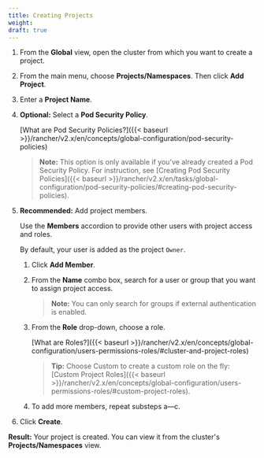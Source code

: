 ```yaml
---
title: Creating Projects
weight: 
draft: true
---
```


1. From the **Global** view, open the cluster from which you want to create a project.

1. From the main menu, choose **Projects/Namespaces**. Then click **Add Project**.

1. Enter a **Project Name**.

1. **Optional:** Select a **Pod Security Policy**.

    [What are Pod Security Policies?]({{< baseurl >}}/rancher/v2.x/en/concepts/global-configuration/pod-security-policies)

    >**Note:** This option is only available if you've already created a Pod Security Policy. For instruction, see [Creating Pod Security Policies]({{< baseurl >}}/rancher/v2.x/en/tasks/global-configuration/pod-security-policies/#creating-pod-security-policies).

1. **Recommended:** Add project members.

    Use the **Members** accordion to provide other users with project access and roles.

    By default, your user is added as the project `Owner`.

    1. Click **Add Member**.

    1. From the **Name** combo box, search for a user or group that you want to assign project access.

        >**Note:** You can only search for groups if external authentication is enabled.

    1. From the **Role** drop-down, choose a role.

        [What are Roles?]({{< baseurl >}}/rancher/v2.x/en/concepts/global-configuration/users-permissions-roles/#cluster-and-project-roles)

        >**Tip:** Choose Custom to create a custom role on the fly: [Custom Project Roles]({{< baseurl >}}/rancher/v2.x/en/concepts/global-configuration/users-permissions-roles/#custom-project-roles).

    1. To add more members, repeat substeps a—c.
  

1. Click **Create**.

**Result:** Your project is created. You can view it from the cluster's **Projects/Namespaces** view.